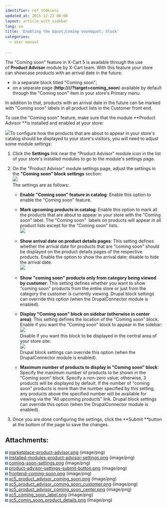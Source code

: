 ```yaml
---
identifier: ref_tCOkieni
updated_at: 2015-12-22 00:00
layout: article_with_sidebar
lang: en
title: 'Enabling the &quot;Coming soon&quot; block'
categories:
  - User manual

---
```



The "Coming soon" feature in X-Cart 5 is available through the use of **Product Advisor** module by X-Cart team. With this feature your store can showcase products with an arrival date in the future:

*   in a separate block titled "Coming soon";
*   on a separate page (**http://<your-domain>/<x-cart-5-directory>/?target=coming_soon**) available by default through the "Coming soon" item in your store's Primary menu.  

In addition to that, products with an arrival date in the future can be marked with "Coming soon" labels in all product lists in the Customer front end.

To use the "Coming soon" feature, make sure that the module **Product Advisor **is installed and enabled at your store:

![]({{site.baseurl}}/attachments/6389778/8717811.png?effects=drop-shadow)To configure how the products that are about to appear in your store's catalog should be displayed to your store's visitors, you will need to adjust some module settings:

1.  Click the **Settings** link near the "Product Advisor" module icon in the list of your store's installed modules to go to the module's settings page.
2.  On the "Product Advisor" module settings page, adjust the settings in the **"Coming soon" block settings** section:  
    ![]({{site.baseurl}}/attachments/6389776/8717923.png?effects=drop-shadow)  
    The settings are as follows:
    *   **Enable "Coming soon" feature in catalog**: Enable this option to enable the "Coming soon" feature.
    *   **Mark upcoming products in catalog**: Enable this option to mark all the products that are about to appear in your store with the "Coming soon" label. The "Coming soon"  labels on products will appear in all product lists except for the "Coming soon" lists.   
        ![]({{site.baseurl}}/attachments/6389776/8717926.png?effects=drop-shadow)  

    *   **Show arrival date on product details pages**: This setting defines whether the arrival date for products that are "coming soon" should be displayed on the product details pages of the respective products. Enable the option to show the arrival date; disable to hide the arrival date.  
        ![]({{site.baseurl}}/attachments/6389776/8717927.png?effects=drop-shadow)
    *   **Show "coming soon" products only from category being viewed by customer**: This setting defines whether you want to show "coming soon" products from the entire store or just from the category the customer is currently viewing. Drupal block settings can override this option (when the DrupalConnector module is enabled).
    *   **Display "Coming soon" block on sidebar (otherwise in center area)**: This setting defines the location of the "Coming soon" block. Enable if you want the "Coming soon" block to appear in the sidebar:  
        ![]({{site.baseurl}}/attachments/6389776/8717924.png?effects=drop-shadow)  
        Disable if you want this block to be displayed in the central area of your store site:  
        ![]({{site.baseurl}}/attachments/6389776/8717925.png?effects=drop-shadow)  
        Drupal block settings can override this option (when the DrupalConnector module is enabled).
    *   **Maximum number of products to display in "Coming soon" block**: Specify the maximum number of products to be shown in the "Coming soon" block. Specify a non-zero value; otherwise, 3 products will be displayed by default. If the number of "coming soon" products is more than the number specified by this setting, any products above the specified number will be available for viewing via the "All upcoming products" link. Drupal block settings can override this option (when the DrupalConnector module is enabled).  

3.  Once you are done configuring the settings, click the **Submit **button at the bottom of the page to save the changes.

## Attachments:

![](images/icons/bullet_blue.gif) [marketplace-product-advisor.png]({{site.baseurl}}/attachments/6389776/6586384.png) (image/png)  
![](images/icons/bullet_blue.gif) [installed-modules-product-advisor-settings.png]({{site.baseurl}}/attachments/6389776/6586385.png) (image/png)  
![](images/icons/bullet_blue.gif) [coming-soon-settings.png]({{site.baseurl}}/attachments/6389776/6586386.png) (image/png)  
![](images/icons/bullet_blue.gif) [product-advisor-settings-submit-button.png]({{site.baseurl}}/attachments/6389776/6586387.png) (image/png)  
![](images/icons/bullet_blue.gif) [frontend-coming-soon.png]({{site.baseurl}}/attachments/6389776/6586388.png) (image/png)  
![](images/icons/bullet_blue.gif) [xc5_product_advisor_coming_soon.png]({{site.baseurl}}/attachments/6389776/8717923.png) (image/png)  
![](images/icons/bullet_blue.gif) [xc5_product_advisor_coming_soon_customer.png]({{site.baseurl}}/attachments/6389776/8717924.png) (image/png)  
![](images/icons/bullet_blue.gif) [xc5_product_advisor_coming_soon_center.png]({{site.baseurl}}/attachments/6389776/8717925.png) (image/png)  
![](images/icons/bullet_blue.gif) [xc5_coming_soon_label.png]({{site.baseurl}}/attachments/6389776/8717926.png) (image/png)  
![](images/icons/bullet_blue.gif) [xc5_comin_soon_product_details.png]({{site.baseurl}}/attachments/6389776/8717927.png) (image/png)